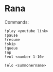 # Rana
Commands:

    !play <youtube link>
    !pause
    !resume
    !skip
    !queue
    !np
    !vol <number 1-10>
    
    !elo <summonername>
